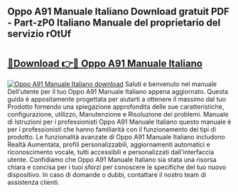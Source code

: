 ## Oppo A91 Manuale Italiano Download gratuit PDF - Part-zP0 Italiano Manuale del proprietario del servizio rOtUf

# <h2><a href="http://dfff7w.blite.top/?on=Oppo+A91+Manuale+Italiano">🔗Download 👉🔴 Oppo A91 Manuale Italiano</a></h2>

[![Oppo A91 Manuale Italiano download](https://i.imgur.com/lujVjoI.png)](http://dfff7w.blite.top/?on=Oppo+A91+Manuale+Italiano)
Saluti e benvenuto nel manuale Dell'utente per il tuo Oppo A91 Manuale Italiano appena aggiornato. Questa guida è appositamente progettata per aiutarti a ottenere il massimo dal tuo Prodotto fornendo una spiegazione approfondita delle sue caratteristiche, configurazione, utilizzo, Manutenzione e Risoluzione dei problemi. Manuale di Istruzioni per i professionisti Oppo A91 Manuale Italiano questo manuale è per i professionisti che hanno familiarità con il funzionamento dei tipi di prodotto. Le funzionalità avanzate di Oppo A91 Manuale Italiano includono Realtà Aumentata, profili personalizzabili, aggiornamenti automatici e riconoscimento vocale, tutti accessibili e personalizzati dall'interfaccia utente. Confidiamo che Oppo A91 Manuale Italiano sia stata una risorsa chiara e concisa per i tuoi sforzi per conoscere le specifiche del tuo nuovo dispositivo. In caso di domande o dubbi, contattare il nostro team di assistenza clienti.
